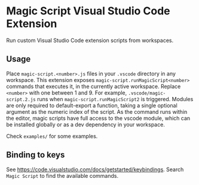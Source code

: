 # Magic Script Visual Studio Code Extension

Run custom Visual Studio Code extension scripts from workspaces.

## Usage

Place `magic-script.<number>.js` files in your `.vscode` directory in any workspace. This extension exposes `magic-script.runMagicScript<number>` commands that executes it,
in the currently active workspace.
Replace `<number>` with one between 1 and 9. For example, `.vscode/magic-script.2.js` runs when `magic-script.runMagicScript2` is triggered.
Modules are only required to default-export a function, taking a single optional argument as the numeric index of the script. As the command runs within the editor,
magic scripts have full access to the vscode module, which can be installed globally or as a dev dependency in your workspace.

Check `examples/` for some examples.

## Binding to keys

See https://code.visualstudio.com/docs/getstarted/keybindings. Search `Magic Script` to find the available commands.
